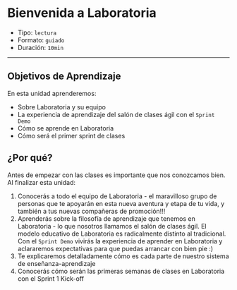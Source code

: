 # Bienvenida a Laboratoria

- Tipo: `lectura`
- Formato: `guiado`
- Duración: `10min`

***

## Objetivos de Aprendizaje

En esta unidad aprenderemos:
* Sobre Laboratoria y su equipo
* La experiencia de aprendizaje del salón de clases ágil con el `Sprint Demo`
* Cómo se aprende en Laboratoria
* Cómo será el primer sprint de clases

## ¿Por qué?

Antes de empezar con las clases es importante que nos conozcamos bien. Al
finalizar esta unidad:

1. Conocerás a todo el equipo de Laboratoria - el maravilloso grupo de personas
que te apoyarán en esta nueva aventura y etapa de tu vida, y también a tus
nuevas compañeras de promoción!!!
2. Aprenderás sobre la filosofía de aprendizaje que tenemos en
Laboratoria - lo que nosotros llamamos el salón de clases ágil. El modelo
educativo de Laboratoria es radicalmente distinto al tradicional. Con el
`Sprint Demo` vivirás la experiencia de aprender en Laboratoria y
aclararemos expectativas para que puedas arrancar con bien pie :)
3. Te explicaremos detalladamente cómo es cada parte de nuestro sistema de
enseñanza-aprendizaje
4. Conocerás cómo serán las primeras semanas de clases en Laboratoria con
el Sprint 1 Kick-off
